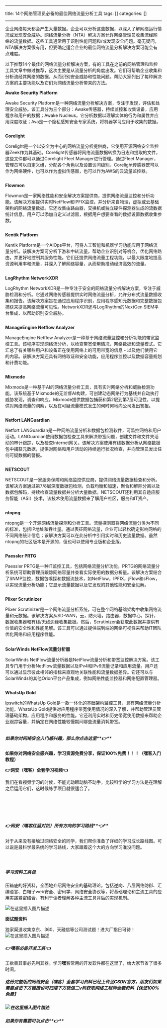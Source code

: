 
--- 
title:  14个网络管理员必备的最佳网络流量分析工具 
tags: []
categories: [] 

---
企业网络每天都会产生大量数据。企业可以分析这些数据，以深入了解网络运行情况或发现安全威胁。网络流量分析（NTA）解决方案允许网络管理员收集流经网络的流量数据。这些工具通常用于识别性能问题和/或发现安全问题。毫无疑问，NTA解决方案很有用，但要确定适合企业的最佳网络流量分析解决方案可能会有点难度。

以下推荐14个最佳的网络流量分析解决方案，有的工具在之前的网络管理和监控工具文章中做过推荐，这次主要是从流量分析的角度出发。它们可帮助企业收集和分析流经其网络的数据，从而识别安全威胁和性能问题。帮助大家列出了每种解决方案的主要功能以及它们为网络流量分析带来的方法。

**Awake Security Platform**

Awake Security Platform是一种网络流量分析解决方案，专注于发现，评估和处理安全威胁。该工具分为三个部分：Awake传感器，持续监控和收集设备，应用程序和用户的数据；Awake Nucleus，它分析数据以理解实体的行为和属性并应用深度取证；Ava是一个隐私感知安全专家系统，将机器学习应用于收集的数据。

<img src="https://img-blog.csdnimg.cn/img_convert/35f9797440ebf4521eea22fcd08f1d84.jpeg" alt="">

**Corelight**

Corelight是一个以安全为中心的网络流量分析提供商，它使用开源网络安全监控器Zeek作为其基础。Corelight传感器将网络流量数据转换为日志和提取的文件，这些文件都可以通过Corelight Fleet Manager进行管理。通过Fleet Manager，管理员可以自定义组，分配各个角色以及设置访问级别。Corelight传感器既可以作为网络硬件，也可以作为虚拟传感器，也可以作为AWS的云流量监控器。

<img src="https://img-blog.csdnimg.cn/img_convert/59390b9dd2c0d639fc8f8ae792cc3fca.jpeg" alt="">

**Flowmon**

Flowmon是一家网络性能和安全解决方案提供商，提供网络流量监控和分析功能。该解决方案提供实时NetFlow和IPFIX监控，并分析来自物理，虚拟或云基础架构的网络流量数据。它还收集由路由器，交换机或独立硬件探测器生成的流数据统计信息。用户可以添加自定义过滤器，根据用户想要查看的数据设置数据收集参数。

<img src="https://img-blog.csdnimg.cn/img_convert/f0f0c75dca2cac8d5773f064107add42.jpeg" alt="">

**Kentik Platform**

Kentik Platform是一个AIOps平台，可将人工智能和机器学习功能应用于网络流量分析。该解决方案可分析下游和中转流量，帮助企业识别对等机会，优化网络路由，并更好地控制其服务性能。它们还提供网络流量工程功能，以最大限度地提高资源利用率和流量，并深入了解网络容量，从而帮助推动经济高效的流量。

<img src="https://img-blog.csdnimg.cn/img_convert/db4cf9c667a3eea769dcf91cced2807c.jpeg" alt="">

**LogRhythm NetworkXDR**

LogRhythm NetworkXDR是一种专注于安全的网络流量分析解决方案，专注于威胁检测和分析。它通过网络传感器提供实时网络流量分析，允许分布式流量数据收集和报告。该解决方案旨在通过应用程序识别，应用程序感知元数据和完整数据包捕获来提高网络流量可见性。NetworkXDR还与LogRhythm的NextGen SIEM平台集成，以帮助识别安全威胁。

<img src="https://img-blog.csdnimg.cn/img_convert/4ee47692b91e9d755628a5703966d65e.jpeg" alt="">

**ManageEngine Netflow Analyzer**

ManageEngine Netflow Analyzer是一种基于网络流量监控和分析功能的带宽监控工具。该程序实现网络流分析，以检查带宽使用情况，网络数据和流量模式。它汇总了有关哪些用户和设备正在使用网络上的可用带宽的信息 - 以及他们使用它的内容。该解决方案还具有网络取证和安全功能，应用程序监控以及数据容量规划和计费功能。

<img src="https://img-blog.csdnimg.cn/img_convert/fcdc2b313f413c827c0f5472748d6dab.jpeg" alt="">

**Mixmode**

Mixmode是一种基于AI的网络流量分析工具，具有实时网络分析和威胁检测功能。该系统基于Mixmode的无监督AI构建，可创建动态网络行为基线并自动执行威胁发现，调查和响应。Mixmode提供数据包捕获和第2层到第7层可见性，以提供对网络流量的洞察，以及在可疑流量模式发生的何时何地向公司发出警报。

<img src="https://img-blog.csdnimg.cn/img_convert/1645a5e661cddff409fd5755c91c8e3c.jpeg" alt="">

**Netfort LANGuardian**

Netfort LANGuardian是一种网络流量分析和数据包检测软件，可监控网络和用户活动。LANGuardian使用数据包检查工具来解决带宽问题，创建文件和文件夹活动的审计跟踪，以及检查Internet网关。该解决方案使用有线数据分析从网络数据包中捕获元数据，提供对网络和用户活动的持续运行状况检查，并向管理员发出任何可疑数据的警报。

<img src="https://img-blog.csdnimg.cn/img_convert/24db1acc6f8744ea5e07606fe00c7c9d.jpeg" alt="">

**NETSCOUT**

NETSCOUT是一家服务保障和网络监控供应商，提供网络流量数据检查和分析。该解决方案通过第7/8层深度数据包检测，负载均衡和加速，聚合和解除分离以及数据包解码，持续检查流量数据并分析大量数据。NETSCOUT还利用其自适应服务智能（ASI）技术，该技术使用流量数据来了解用户社区，服务和IT资产。

<img src="https://img-blog.csdnimg.cn/img_convert/1a465dbdd48e0c1ff5d3d72f912e9c34.jpeg" alt="">

**ntopng**

ntopng是一个开源网络流量探测和分析工具。流量探测器将网络流量分类为不同的标准，包括IP地址和吞吐量。通过表征网络流量，企业可以轻松确定影响网络的不同网络统计信息；该解决方案可以在此分析中引用实时和历史流量数据。虽然ntopng的社区版本是开源的，但也可以使用专业版和企业版。

<img src="https://img-blog.csdnimg.cn/img_convert/478b763bbb6ebe202cdaf666c1b8776d.jpeg" alt="">

**Paessler PRTG**

Paessler PRTG是一种IT监控工具，包括网络流量分析功能。PRTG的网络流量分析系统可帮助管理员跟踪网络容量并查看实际使用的数据分析量。该解决方案结合了SNMP监控，数据包嗅探和数据流技术，如NetFlow，IPFIX，jFlow和sFlow，以实现流量分析功能；它显示流量数据以及它发现的其他性能和安全见解。

<img src="https://img-blog.csdnimg.cn/img_convert/5acf598f77463cd402100ae326738fdb.jpeg" alt="">

**Plixer Scrutinizer**

Plixer Scrutinizer是一个网络流量分析系统，可在整个网络基础架构中收集网络流量和元数据。该解决方案从SD-WAN，云，防火墙，路由器，数据中心，探针，数据收集器和有线/无线边缘收集数据。然后，Scrutinizer会获取此数据并提供有价值的安全性和性能见解。该工具可以通过提供端到端的网络可视性来帮助IT团队优化网络和应用程序性能。

<img src="https://img-blog.csdnimg.cn/img_convert/4c516afb95e82c71a6b380f7cd13cbf6.jpeg" alt="">

**SolarWinds NetFlow流量分析器**

SolarWinds NetFlow流量分析器是NetFlow流量分析和带宽监控解决方案。该工具专门用于分析NetFlow流量数据以及IPv4和IPv6流量记录和应用流量。用户还可以通过显示彼此相邻的指标来直观地关联性能和流量数据差异。它还可以与SolarWinds的其他Orion平台产品集成，例如网络性能监控器和网络配置管理器。

<img src="https://img-blog.csdnimg.cn/img_convert/a2dcfffaee1726618f8ba612bd98819e.jpeg" alt="">

**WhatsUp Gold**

Ipswitch的WhatsUp Gold是一款一体化的基础架构监控工具，具有网络流量分析功能。WhatsUp Gold提供对应用程序带宽使用情况的深入了解，并帮助管理员管理基础架构，应用程序和服务的性能。它还利用实时和历史带宽使用数据来帮助企业跟踪容量，并确定在网络性能较慢期间哪些流量消耗带宽。

<img src="https://img-blog.csdnimg.cn/img_convert/bb2019e7840582f3e51fb876504a8720.jpeg" alt="">

##### 如果你对网络安全入门感兴趣，那么你点击这里**👉**

**如果你对网络安全感兴趣，学习资源免费分享，保证100%免费！！！（嘿客入门教程）**

**👉网安（嘿客）全套学习视频👈**

我们在看视频学习的时候，不能光动眼动脑不动手，比较科学的学习方法是在理解之后运用它们，这时候练手项目就很适合了。

##### <img src="https://img-blog.csdnimg.cn/img_convert/8c6a778f0d0bf2e84005e8c3619be67e.png" alt="">​

##### <img src="https://img-blog.csdnimg.cn/img_convert/d1c617b78ee48eda7601e5b803e69276.png" alt="">​

##### **👉网安（嘿客红蓝对抗）所有方向的学习路线****👈**

对于从来没有接触过网络安全的同学，我们帮你准备了详细的学习成长路线图。可以说是最科学最系统的学习路线，大家跟着这个大的方向学习准没问题。

##### <img src="https://img-blog.csdnimg.cn/img_convert/de55dfd737dae0cf88e416d0454b17a8.png" alt="">​

##### 学习资料工具包

压箱底的好资料，全面地介绍网络安全的基础理论，包括逆向、八层网络防御、汇编语言、白帽子web安全、密码学、网络安全协议等，将基础理论和主流工具的应用实践紧密结合，有利于读者理解各种主流工具背后的实现机制。

<img src="https://img-blog.csdnimg.cn/9609a53465cf4253b492a5185896fa71.png" alt="在这里插入图片描述">​

**面试题资料**

独家渠道收集京东、360、天融信等公司测试题！进大厂指日可待！ <img src="https://img-blog.csdnimg.cn/f5f267c281c543fb9cc9af53b9003a37.png" alt="在这里插入图片描述">​

##### **👉<strong><strong>嘿客必备开发工具**</strong>👈</strong>

工欲善其事必先利其器。学习**嘿**客常用的开发软件都在这里了，给大家节省了很多时间。

##### 这份完整版的网络安全（**嘿**客）全套学习资料已经上传至CSDN官方，朋友们如果需要点击下方链接**也可扫描下方微信二v码获取网络工程师全套资料**【保证100%免费】

##### <img src="https://img-blog.csdnimg.cn/img_convert/16c400294b6fda8f01400f24f1f12b0c.png" alt="在这里插入图片描述">​

##### 如果你有需要可以点击**👉**
